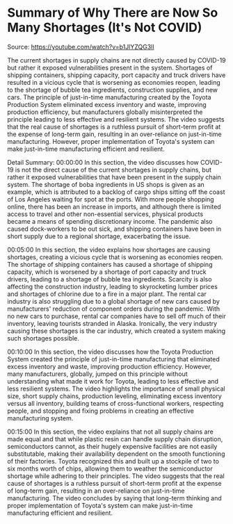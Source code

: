 # Summary of Why There are Now So Many Shortages (It's Not COVID)

Source: https://youtube.com/watch?v=b1JlYZQG3lI

The current shortages in supply chains are not directly caused by COVID-19 but rather it exposed vulnerabilities present in the system. Shortages of shipping containers, shipping capacity, port capacity and truck drivers have resulted in a vicious cycle that is worsening as economies reopen, leading to the shortage of bubble tea ingredients, construction supplies, and new cars. The principle of just-in-time manufacturing created by the Toyota Production System eliminated excess inventory and waste, improving production efficiency, but manufacturers globally misinterpreted the principle leading to less effective and resilient systems. The video suggests that the real cause of shortages is a ruthless pursuit of short-term profit at the expense of long-term gain, resulting in an over-reliance on just-in-time manufacturing. However, proper implementation of Toyota's system can make just-in-time manufacturing efficient and resilient.

Detail Summary: 
00:00:00
In this section, the video discusses how COVID-19 is not the direct cause of the current shortages in supply chains, but rather it exposed vulnerabilities that have been present in the supply chain system. The shortage of boba ingredients in US shops is given as an example, which is attributed to a backlog of cargo ships sitting off the coast of Los Angeles waiting for spot at the ports. With more people shopping online, there has been an increase in imports, and although there is limited access to travel and other non-essential services, physical products became a means of spending discretionary income. The pandemic also caused dock-workers to be out sick, and shipping containers have been in short supply due to a regional shortage, exacerbating the issue.

00:05:00
In this section, the video explains how shortages are causing shortages, creating a vicious cycle that is worsening as economies reopen. The shortage of shipping containers has caused a shortage of shipping capacity, which is worsened by a shortage of port capacity and truck drivers, leading to a shortage of bubble tea ingredients. Scarcity is also affecting the construction industry, leading to skyrocketing lumber prices and shortages of chlorine due to a fire in a major plant. The rental car industry is also struggling due to a global shortage of new cars caused by manufacturers' reduction of component orders during the pandemic. With no new cars to purchase, rental car companies have to sell off much of their inventory, leaving tourists stranded in Alaska. Ironically, the very industry causing these shortages is the car industry, which created a system making such shortages possible.

00:10:00
In this section, the video discusses how the Toyota Production System created the principle of just-in-time manufacturing that eliminated excess inventory and waste, improving production efficiency. However, many manufacturers, globally, jumped on this principle without understanding what made it work for Toyota, leading to less effective and less resilient systems. The video highlights the importance of small physical size, short supply chains, production leveling, eliminating excess inventory versus all inventory, building teams of cross-functional workers, respecting people, and stopping and fixing problems in creating an effective manufacturing system.

00:15:00
In this section, the video explains that not all supply chains are made equal and that while plastic resin can handle supply chain disruption, semiconductors cannot, as their hugely expensive facilities are not easily substitutable, making their availability dependent on the smooth functioning of their factories. Toyota recognized this and built up a stockpile of two to six months worth of chips, allowing them to weather the semiconductor shortage while adhering to their principles. The video suggests that the real cause of shortages is a ruthless pursuit of short-term profit at the expense of long-term gain, resulting in an over-reliance on just-in-time manufacturing. The video concludes by saying that long-term thinking and proper implementation of Toyota's system can make just-in-time manufacturing efficient and resilient.

